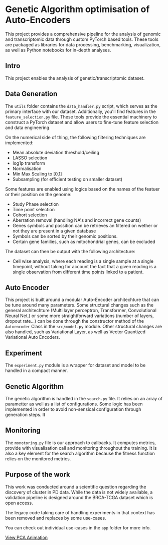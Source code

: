 # Genetic Algorithm optimisation of Auto-Encoders

This project provides a comprehensive pipeline for the analysis of genomic and transcriptomic data through custom PyTorch based tools. These tools are packaged as libraries for data processing, benchmarking, visualization, as well as Python notebooks for in-depth analyses.



## Intro 

This project enables the analysis of genetic/transcriptomic dataset. 
 
## Data Generation

The `utils` folder contains the `data_handler.py` script, which serves as the primary interface with our dataset. Additionally, you'll find features in the `feature_selection.py` file. These tools provide the essential machinery to construct a PyTorch dataset and allow users to fine-tune feature selection and data engineering.

On the numerical side of thing, the following filtering techniques are implemented:

- Mean absolute deviation threshold/ceiling
- LASSO selection
- log1p transform
- Normalisation
- Min Max Scaling to [0,1]
- Subsampling (for efficient testing on smaller dataset)


Some features are enabled using logics based on the names of the featuer or their position on the genome:

- Study Phase selection
- Time point selection
- Cohort selection
- Aberration removal (handling NA's and incorrect gene counts)
- Genes symbols and possition can be retrieves an filtered on wether or not they are present in a given database
- Symbols can be sorted by their genomic positions.
- Certain gene families, such as mitochondrial genes, can be excluded




The dataset can then be output with the following architecture:

- Cell wise analysis, where each reading is a single sample at a single timepoint, without taking for account the fact that a given reading is a single observation from different time points linked to a patient.


## Auto Encoder

This project is built around a modular Auto-Encoder architechture that can be tune around many parameters. Some structural changes such as the general architechture (Multi layer perceptron, Transformer, Convolutional Neural Net.) or some more straightforward variations (number of layers, dropout rate...) can be done through the constructor method of the `Autoencoder` Class in the `src/model.py` module. Other structural changes are also handled, such as Variational Layer, as well as Vector Quantized Variational Auto Encoders.


## Experiment

The `experiment.py` module is a wrapper for dataset and model to be handled in a compact manner.

## Genetic Algorithm

The genetic algorithm is handled in the `search.py` file. It relies on an array of parametter as well as a list of configurations. Some logic has been implemented in order to avoid non-sensical configuration through generation steps. It

## Monitoring

The `monotoring.py` file is our approach to callbacks. It computes metrics, provide with visualisation call and monitoring throughout the training. It is also a key element for the search algorithm because the fitness function relies on the monitored metrics.

##  Purpose of the work

This work was conducted around a scientific question regarding the discovery of cluster in PD data. While the data is not widely available, a validation pipeline is designed around the BRCA-TCGA dataset which is open access.

The legacy code taking care of handling experiments in that context has been removed and replaces by some use-cases.

You can check out individual use-cases in the `app` folder for more info.


[View PCA Animation](https://aygalic.github.io/biosequence_encoding/pca_animation.html)




